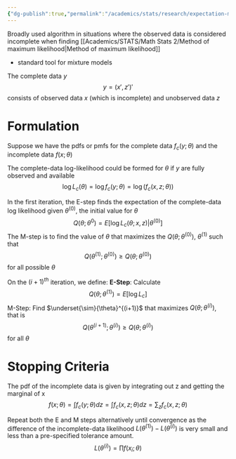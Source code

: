 ```yaml
---
{"dg-publish":true,"permalink":"/academics/stats/research/expectation-maximization-algorithm/","created":"2025-05-11T20:49:04.783-04:00","updated":"2025-07-07T17:32:53.466-04:00"}
---
```


Broadly used algorithm in situations where the observed data is considered incomplete when finding [[Academics/STATS/Math Stats 2/Method of maximum likelihood\|Method of maximum likelihood]]
- standard tool for mixture models

The complete data $y$ 
$$
y=(x',z')'
$$
consists of observed data $x$ (which is incomplete) and unobserved data $z$

# Formulation
Suppose we have the pdfs or pmfs for the complete data $f_{c}(y;\theta)$ and the incomplete data $f(x;\theta)$

The complete-data log-likelihood could be formed for $\theta$ if $y$ are fully observed and available
 $$
\log L_{c}(\theta)=\log f_{c}(y;\theta)=\log(f_{c}(x,z;\theta))
$$

In the first iteration, the E-step finds the expectation of the complete-data log likelihood given $\theta^{(0)}$, the initial value for $\theta$
$$
Q(\theta;\theta^{0})=E[\log L_{c}(\theta;x,z)|\theta^{(0)}]
$$
The M-step is to find the value of $\theta$ that maximizes the $Q(\theta;\theta^{(0)})$, $\theta^{(1)}$ such that
$$
Q(\theta^{ (1)};\theta^{(0)}) \geq Q(\theta; \theta^{(0)})
$$
for all possible $\theta$

On the $(i+1)^{th}$ iteration, we define:
**E-Step**: Calculate
$$
Q(\theta;\theta^{(1)})=E[\log L_{c}]
$$
M-Step: Find $\underset{\sim}{\theta}^{(i+1)}$ that maximizes $Q(\theta;\theta^{(i)})$, that is
$$
Q(\theta^{(i+1)};\theta^{(i)})\geq Q(\theta;\theta^{(i)})
$$
for all $\theta$

# Stopping Criteria

The pdf of the incomplete data is given by integrating out z and getting the marginal of x
$$
f(x;\theta)= \int f_{c}(y;\theta)dz=\int f_{c}(x,z;\theta)dz=\sum_{z}f_{c}(x,z;\theta)
$$

Repeat both the E and M steps alternatively until convergence as the difference of the incomplete-data likelihood $L(\theta^{(1)})-L(\theta^{(i)})$ is very small and less than a pre-specified tolerance amount. 
$$
L(\theta^{(i)})=\prod f(x_{i};\theta)
$$

